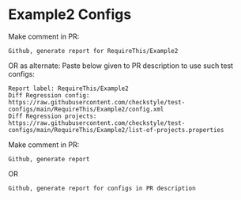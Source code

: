 # Example2 Configs
Make comment in PR:
```
Github, generate report for RequireThis/Example2
```
OR as alternate:
Paste below given to PR description to use such test configs:
```
Report label: RequireThis/Example2
Diff Regression config: https://raw.githubusercontent.com/checkstyle/test-configs/main/RequireThis/Example2/config.xml
Diff Regression projects: https://raw.githubusercontent.com/checkstyle/test-configs/main/RequireThis/Example2/list-of-projects.properties
```
Make comment in PR:
```
Github, generate report
```
OR
```
Github, generate report for configs in PR description
```
